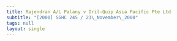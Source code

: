 ```yaml
---
title: Rajendran A/L Palany v Dril-Quip Asia Pacific Pte Ltd
subtitle: "[2000] SGHC 245 / 23\_November\_2000"
tags: null
layout: single
---
```


